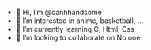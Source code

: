 - 👋 Hi, I’m @canhhandsome
- 👀 I’m interested in anime, basketball, ...
- 🌱 I’m currently learning C, Html, Css
- 💞️ I’m looking to collaborate on No one


<!---
canhhandsome/canhhandsome is a ✨ special ✨ repository because its `README.md` (this file) appears on your GitHub profile.
You can click the Preview link to take a look at your changes.
--->
